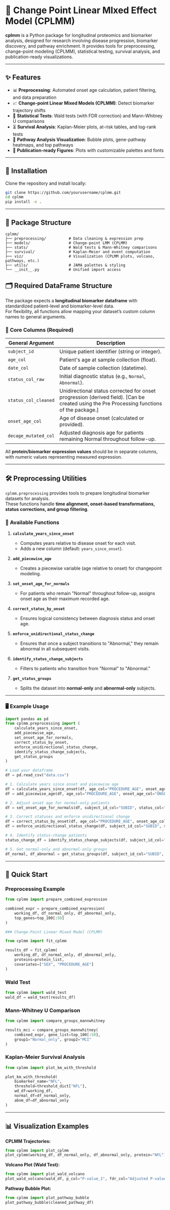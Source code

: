 # 🧬 Change Point Linear MIxed Effect Model (CPLMM)

**cplmm** is a Python package for longitudinal proteomics and biomarker analysis, designed for research involving disease progression, biomarker discovery, and pathway enrichment.
It provides tools for preprocessing, change-point modeling (CPLMM), statistical testing, survival analysis, and publication-ready visualizations.

---

## ✨ Features

- 📊 **Preprocessing**: Automated onset age calculation, patient filtering, and data preparation
- 📈 **Change-point Linear Mixed Models (CPLMM)**: Detect biomarker trajectory shifts
- 🧪 **Statistical Tests**: Wald tests (with FDR correction) and Mann-Whitney U comparisons
- ⏳ **Survival Analysis**: Kaplan-Meier plots, at-risk tables, and log-rank tests
- 🔬 **Pathway Analysis Visualization**: Bubble plots, gene-pathway heatmaps, and top pathways
- 🎨 **Publication-ready Figures**: Plots with customizable palettes and fonts

---

## 🔧 Installation

Clone the repository and install locally:

```bash
git clone https://github.com/yourusername/cplmm.git
cd cplmm
pip install -e .
```

---

## 📂 Package Structure

```
cplmm/
├── preprocessing/          # Data cleaning & expression prep
├── models/                 # Change-point LMM (CPLMM)
├── stats/                  # Wald tests & Mann-Whitney comparisons
├── survival/               # Kaplan-Meier and event computation
├── viz/                    # Visualization (CPLMM plots, volcano, pathways, etc.)
├── utils/                  # JAMA palettes & styling
└── __init__.py             # Unified import access
```

## 🗂 Required DataFrame Structure

The package expects a **longitudinal biomarker dataframe** with standardized patient-level and biomarker-level data.  
For flexibility, all functions allow mapping your dataset’s custom column names to general arguments.

### 🔑 **Core Columns (Required)**
| **General Argument**     | **Description**                                                                 |
|--------------------------|---------------------------------------------------------------------------------|
| `subject_id`            | Unique patient identifier (string or integer).                                  |
| `age_col`               | Patient's age at sample collection (float).                                     |
| `date_col`              | Date of sample collection (datetime).                                           |
| `status_col_raw`        | Initial diagnostic status (e.g., `Normal`, `Abnormal`).                         |
| `status_col_cleaned`    | Unidirectional status corrected for onset progression (derived field). [Can be created using the Pre Processing functions of the package.]         |
| `onset_age_col`         | Age of disease onset (calculated or provided).                                  |
| `decage_mutated_col`    | Adjusted diagnosis age for patients remaining Normal throughout follow-up.      |

All **protein/biomarker expression values** should be in separate columns, with numeric values representing measured expression.

---

## 🛠 Preprocessing Utilities

`cplmm.preprocessing` provides tools to prepare longitudinal biomarker datasets for analysis.  
These functions handle **time alignment, onset-based transformations, status corrections, and group filtering**.

### 🔑 **Available Functions**

1. **`calculate_years_since_onset`**  
   - Computes years relative to disease onset for each visit.  
   - Adds a new column (default: `years_since_onset`).

2. **`add_piecewise_age`**  
   - Creates a piecewise variable (age relative to onset) for changepoint modeling.

3. **`set_onset_age_for_normals`**  
   - For patients who remain "Normal" throughout follow-up, assigns onset age as their maximum recorded age.

4. **`correct_status_by_onset`**  
   - Ensures logical consistency between diagnosis status and onset age.

5. **`enforce_unidirectional_status_change`**  
   - Ensures that once a subject transitions to "Abnormal," they remain abnormal in all subsequent visits.

6. **`identify_status_change_subjects`**  
   - Filters to patients who transition from "Normal" to "Abnormal."

7. **`get_status_groups`**  
   - Splits the dataset into **normal-only** and **abnormal-only** subjects.

---

### 🖥 **Example Usage**
```python
import pandas as pd
from cplmm.preprocessing import (
    calculate_years_since_onset,
    add_piecewise_age,
    set_onset_age_for_normals,
    correct_status_by_onset,
    enforce_unidirectional_status_change,
    identify_status_change_subjects,
    get_status_groups
)

# Load your dataframe
df = pd.read_csv("data.csv")

# 1. Calculate years since onset and piecewise age
df = calculate_years_since_onset(df, age_col="PROCEDURE_AGE", onset_age_col="ONSET_AGE")
df = add_piecewise_age(df, age_col="PROCEDURE_AGE", onset_age_col="ONSET_AGE")

# 2. Adjust onset age for normal-only patients
df = set_onset_age_for_normals(df, subject_id_col="SUBID", status_col="Status", age_col="PROCEDURE_AGE", mutated_col="DECAGE_Mutated")

# 3. Correct statuses and enforce unidirectional change
df = correct_status_by_onset(df, age_col="PROCEDURE_AGE", onset_age_col="ONSET_AGE", status_col="Status")
df = enforce_unidirectional_status_change(df, subject_id_col="SUBID", status_col="Status", date_col="PROCEDURE_DATE")

# 4. Identify status-change patients
status_change_df = identify_status_change_subjects(df, subject_id_col="SUBID", status_col="Status", date_col="PROCEDURE_DATE")

# 5. Get normal-only and abnormal-only groups
df_normal, df_abnormal = get_status_groups(df, subject_id_col="SUBID", status_col="Status")
```
---
## 🚀 Quick Start

### Preprocessing Example
```python
from cplmm import prepare_combined_expression

combined_expr = prepare_combined_expression(
    working_df, df_normal_only, df_abnormal_only,
    top_genes=top_100[:50]
)

### Change-Point Linear Mixed Model (CPLMM)

from cplmm import fit_cplmm

results_df = fit_cplmm(
    working_df, df_normal_only, df_abnormal_only,
    proteins=protein_list,
    covariates=["SEX", "PROCEDURE_AGE"]
)
```

### Wald Test

```python
from cplmm import wald_test
wald_df = wald_test(results_df)
```

### Mann-Whitney U Comparison

```python
from cplmm import compare_groups_mannwhitney

results_mci = compare_groups_mannwhitney(
    combined_expr, gene_list=top_100[:50],
    group1="Normal_only", group2="MCI"
)
```

### Kaplan-Meier Survival Analysis

```python
from cplmm import plot_km_with_threshold

plot_km_with_threshold(
    biomarker_name="NFL",
    threshold=threshold_dict["NFL"],
    wd_df=working_df,
    normal_df=df_normal_only,
    abnm_df=df_abnormal_only
)
```

---

## 📊 Visualization Examples

**CPLMM Trajectories:**
```python
from cplmm import plot_cplmm
plot_cplmm(working_df, df_normal_only, df_abnormal_only, protein="NFL")
```

**Volcano Plot (Wald Test):**
```python
from cplmm import plot_wald_volcano
plot_wald_volcano(wald_df, p_col="P-value_1", fdr_col="Adjusted P-value (FDR)_1")
```

**Pathway Bubble Plot:**
```python
from cplmm import plot_pathway_bubble
plot_pathway_bubble(cleaned_pathway_df)
```
